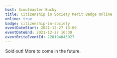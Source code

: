 ```yaml
---
host: Scoutmaster Bucky
title: Citizenship in Society Merit Badge Online
online: true
badge: citizenship-in-society
eventDateStart: 2021-12-27 13:00
eventDateEnd: 2021-12-27 16:30
eventBriteEventId: 228194845927
---
```


Sold out! More to come in the future.
